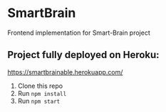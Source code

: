 # SmartBrain 
Frontend implementation for Smart-Brain project

## Project fully deployed on Heroku:
https://smartbrainable.herokuapp.com/

1. Clone this repo
2. Run `npm install`
3. Run `npm start`
